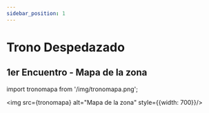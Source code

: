 ```yaml
---
sidebar_position: 1
---
```


# Trono Despedazado

## 1er Encuentro - Mapa de la zona

import tronomapa from '/img/tronomapa.png';

<img src={tronomapa} alt="Mapa de la zona" style={{width: 700}}/>